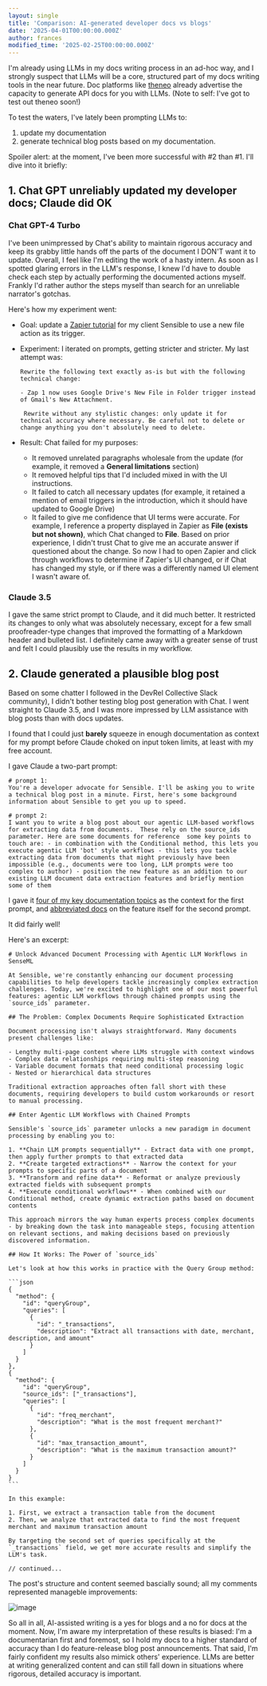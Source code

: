 ```yaml
---
layout: single
title: 'Comparison: AI-generated developer docs vs blogs'
date: '2025-04-01T00:00:00.000Z'
author: frances
modified_time: '2025-02-25T00:00:00.000Z'
---
```


I'm already using LLMs in my docs writing process in an ad-hoc way, and I strongly suspect that LLMs will be a core, structured part of my docs writing tools in the near future. Doc platforms like [theneo](https://www.theneo.io/) already advertise the capacity to generate API docs for you with LLMs. (Note to self: I've got to test out theneo soon!)

To test the waters, I've lately been prompting LLMs to:

1. update my documentation   
2. generate technical blog posts based on my documentation.

Spoiler alert: at the moment, I've been more successful with #2 than #1. I'll dive into it briefly:

## 1. Chat GPT unreliably updated my developer docs; Claude did OK

### Chat GPT-4 Turbo

I've been unimpressed by Chat's ability to maintain rigorous accuracy and keep its grabby little hands off the parts of the document I DON'T want it to update. Overall, I feel like I'm editing the work of a hasty intern. As soon as I spotted glaring errors in the LLM's response, I knew I'd have to double check each step by actually performing the documented actions myself. Frankly I'd rather author the steps myself than search for an unreliable narrator's gotchas.

Here's how my experiment went:

- Goal: update a [Zapier tutorial](https://docs.sensible.so/docs/zapier-tutorial-2) for my client Sensible to use a new file action as its trigger.

- Experiment: I iterated on prompts, getting stricter and stricter. My last attempt was:

  ```
  Rewrite the following text exactly as-is but with the following technical change:
  
  - Zap 1 now uses Google Drive's New File in Folder trigger instead of Gmail's New Attachment.
  
   Rewrite without any stylistic changes: only update it for technical accuracy where necessary. Be careful not to delete or change anything you don't absolutely need to delete.
  
  ```

- Result: Chat failed for my purposes:

  - It removed unrelated paragraphs wholesale from the update (for example, it removed a **General limitations** section)
  - It removed helpful tips that I'd included mixed in with the UI instructions.
  - It failed to catch all necessary updates (for example, it retained a mention of email triggers in the introduction, which it should have updated to Google Drive)
  - It failed to give me confidence that UI terms were accurate. For example, I reference a property displayed in Zapier as **File (exists but not shown)**, which Chat changed to **File**. Based on prior experience, I didn't trust Chat to give me an accurate answer if questioned about the change. So now I had to open Zapier and click through workflows to determine if Zapier's UI changed, or if Chat has changed my style, or if there was a differently named UI element I wasn't aware of. 


### Claude 3.5

I gave the same strict prompt to Claude, and it did much better. It restricted its changes to only what was absolutely necessary, except for a few small proofreader-type changes that improved the formatting of a Markdown header and bulleted list. I definitely came away with a greater sense of trust and felt I could plausibly use the results in my workflow.


## 2. Claude generated a plausible blog post

Based on some chatter I followed in the DevRel Collective Slack community), I didn't bother testing blog post generation with Chat. I went straight to Claude 3.5, and I was more impressed by LLM assistance with blog posts than with docs updates. 

I found that I could just **barely** squeeze in enough documentation as context for my prompt before Claude choked on input token limits, at least with my free account.

I gave Claude a two-part prompt:

```
# prompt 1:
You're a developer advocate for Sensible. I'll be asking you to write a technical blog post in a minute. First, here's some background information about Sensible to get you up to speed.

# prompt 2:
I want you to write a blog post about our agentic LLM-based workflows for extracting data from documents.  These rely on the source_ids parameter. Here are some documents for reference  some key points to touch are: - in combination with the Conditional method, this lets you execute agentic LLM 'bot' style workflows - this lets you tackle extracting data from documents that might previously have been impossible (e.g., documents were too long, LLM prompts were too complex to author) - position the new feature as an addition to our existing LLM document data extraction features and briefly mention some of them
```

I gave it [four of my key documentation topics](https://github.com/fscelliott/docsdonewell/tree/master/assets/prompts/llms_1/key_topics) as the context for the first prompt, and [abbreviated docs](https://github.com/fscelliott/docsdonewell/tree/master/assets/prompts/llms_1/blog_post_source_ids) on the feature itself for the second prompt.

It did fairly well!

Here's an excerpt:

````
# Unlock Advanced Document Processing with Agentic LLM Workflows in SenseML

At Sensible, we're constantly enhancing our document processing capabilities to help developers tackle increasingly complex extraction challenges. Today, we're excited to highlight one of our most powerful features: agentic LLM workflows through chained prompts using the `source_ids` parameter.

## The Problem: Complex Documents Require Sophisticated Extraction

Document processing isn't always straightforward. Many documents present challenges like:

- Lengthy multi-page content where LLMs struggle with context windows
- Complex data relationships requiring multi-step reasoning
- Variable document formats that need conditional processing logic
- Nested or hierarchical data structures

Traditional extraction approaches often fall short with these documents, requiring developers to build custom workarounds or resort to manual processing.

## Enter Agentic LLM Workflows with Chained Prompts

Sensible's `source_ids` parameter unlocks a new paradigm in document processing by enabling you to:

1. **Chain LLM prompts sequentially** - Extract data with one prompt, then apply further prompts to that extracted data
2. **Create targeted extractions** - Narrow the context for your prompts to specific parts of a document
3. **Transform and refine data** - Reformat or analyze previously extracted fields with subsequent prompts
4. **Execute conditional workflows** - When combined with our Conditional method, create dynamic extraction paths based on document contents

This approach mirrors the way human experts process complex documents - by breaking down the task into manageable steps, focusing attention on relevant sections, and making decisions based on previously discovered information.

## How It Works: The Power of `source_ids`

Let's look at how this works in practice with the Query Group method:

```json
{
  "method": {
    "id": "queryGroup",
    "queries": [
      {
        "id": "_transactions",
        "description": "Extract all transactions with date, merchant, description, and amount"
      }
    ]
  }
},
{
  "method": {
    "id": "queryGroup",
    "source_ids": ["_transactions"],
    "queries": [
      {
        "id": "freq_merchant",
        "description": "What is the most frequent merchant?"
      },
      {
        "id": "max_transaction_amount",
        "description": "What is the maximum transaction amount?"
      }
    ]
  }
}
```

In this example:

1. First, we extract a transaction table from the document
2. Then, we analyze that extracted data to find the most frequent merchant and maximum transaction amount

By targeting the second set of queries specifically at the `_transactions` field, we get more accurate results and simplify the LLM's task.

// continued...
````

The post's structure and content seemed bascially sound; all my comments represented manageble improvements:

![image](https://github.com/user-attachments/assets/27890192-d46c-4535-aa74-f3ae19c81b96)




So all in all, AI-assisted writing is a yes for blogs and a no for docs at the moment. Now, I'm aware my interpretation of these results is biased: I'm a documentarian first and foremost, so I hold my docs to a higher standard of accuracy than I do feature-release blog post announcements. That said, I'm fairly confident my results also mimick others' experience. LLMs are better at writing generalized content and can still fall down in situations where rigorous, detailed accuracy is important.

